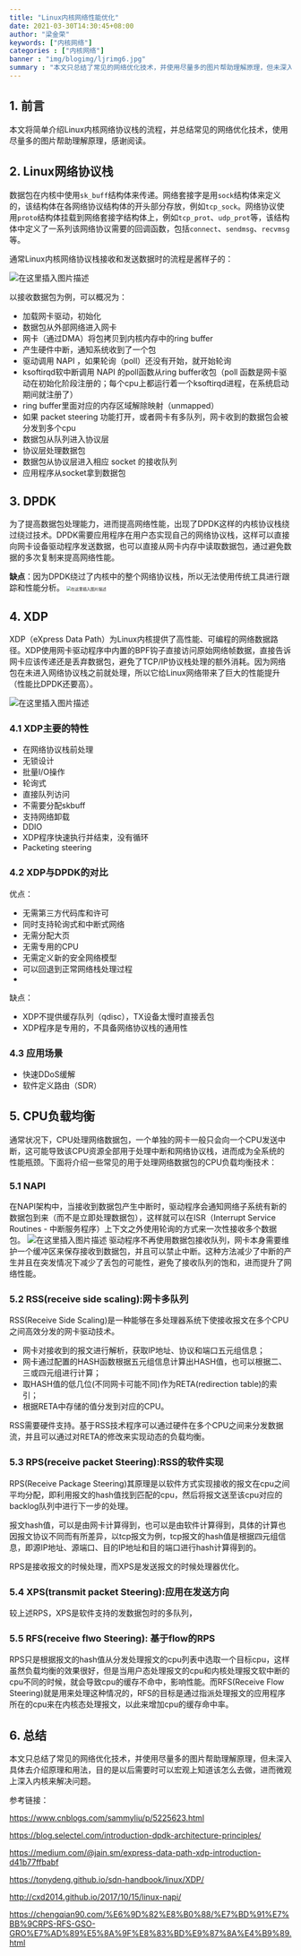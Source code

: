 ```yaml
---
title: "Linux内核网络性能优化"
date: 2021-03-30T14:30:45+08:00
author: "梁金荣"
keywords: ["内核网络"]
categories : ["内核网络"]
banner : "img/blogimg/ljrimg6.jpg"
summary : "本文只总结了常见的网络优化技术，并使用尽量多的图片帮助理解原理，但未深入具体去介绍原理和具体用法，目的是以后需要时可以宏观上知道该怎么去做，进而微观上深入内核来解决问题。"
---
```


## 1. 前言
本文将简单介绍Linux内核网络协议栈的流程，并总结常见的网络优化技术，使用尽量多的图片帮助理解原理，感谢阅读。
## 2. Linux网络协议栈
数据包在内核中使用`sk_buff`结构体来传递。网络套接字是用`sock`结构体来定义的，该结构体在各网络协议结构体的开头部分存放，例如`tcp_sock`。网络协议使用`proto`结构体挂载到网络套接字结构体上，例如`tcp_prot`、`udp_prot`等，该结构体中定义了一系列该网络协议需要的回调函数，包括`connect`、`sendmsg`、`recvmsg`等。

通常Linux内核网络协议栈接收和发送数据时的流程是酱样子的：

![在这里插入图片描述](https://img-blog.csdnimg.cn/20210326161338757.png)

以接收数据包为例，可以概况为：

- 加载网卡驱动，初始化
- 数据包从外部网络进入网卡
- 网卡（通过DMA）将包拷贝到内核内存中的ring buffer
- 产生硬件中断，通知系统收到了一个包
- 驱动调用 NAPI ，如果轮询（poll）还没有开始，就开始轮询
- ksoftirqd软中断调用 NAPI 的poll函数从ring buffer收包（poll 函数是网卡驱动在初始化阶段注册的；每个cpu上都运行着一个ksoftirqd进程，在系统启动期间就注册了）
- ring buffer里面对应的内存区域解除映射（unmapped）
- 如果 packet steering 功能打开，或者网卡有多队列，网卡收到的数据包会被分发到多个cpu
- 数据包从队列进入协议层
- 协议层处理数据包
- 数据包从协议层进入相应 socket 的接收队列
- 应用程序从socket拿到数据包

## 3. DPDK

为了提高数据包处理能力，进而提高网络性能，出现了DPDK这样的内核协议栈绕过绕过技术。DPDK需要应用程序在用户态实现自己的网络协议栈，这样可以直接向网卡设备驱动程序发送数据，也可以直接从网卡内存中读取数据包，通过避免数据的多次复制来提高网络性能。

**缺点**：因为DPDK绕过了内核中的整个网络协议栈，所以无法使用传统工具进行跟踪和性能分析。
<img src="https://img-blog.csdnimg.cn/20210326162331423.png" alt="在这里插入图片描述" style="zoom:50%;" />

## 4. XDP
XDP（eXpress Data Path）为Linux内核提供了高性能、可编程的网络数据路径。XDP使用网卡驱动程序中内置的BPF钩子直接访问原始网络帧数据，直接告诉网卡应该传递还是丢弃数据包，避免了TCP/IP协议栈处理的额外消耗。因为网络包在未进入网络协议栈之前就处理，所以它给Linux网络带来了巨大的性能提升（性能比DPDK还要高）。

![在这里插入图片描述](https://img-blog.csdnimg.cn/20210329103033114.png)

### 4.1 XDP主要的特性

- 在网络协议栈前处理
- 无锁设计
- 批量I/O操作
- 轮询式
- 直接队列访问
- 不需要分配skbuff
- 支持网络卸载
- DDIO
- XDP程序快速执行并结束，没有循环
- Packeting steering

### 4.2 XDP与DPDK的对比

优点：

- 无需第三方代码库和许可
- 同时支持轮询式和中断式网络
- 无需分配大页
- 无需专用的CPU
- 无需定义新的安全网络模型
- 可以回退到正常网络栈处理过程
- 
缺点：

- XDP不提供缓存队列（qdisc），TX设备太慢时直接丢包
- XDP程序是专用的，不具备网络协议栈的通用性

### 4.3 应用场景
- 快速DDoS缓解
- 软件定义路由（SDR）

## 5. CPU负载均衡
通常状况下，CPU处理网络数据包，一个单独的网卡一般只会向一个CPU发送中断，这可能导致该CPU资源全部用于处理中断和网络协议栈，进而成为全系统的性能瓶颈。下面将介绍一些常见的用于处理网络数据包的CPU负载均衡技术：
### 5.1 NAPI
在NAPI架构中，当接收到数据包产生中断时，驱动程序会通知网络子系统有新的数据包到来（而不是立即处理数据包），这样就可以在ISR（Interrupt Service Routines - 中断服务程序）上下文之外使用轮询的方式来一次性接收多个数据包。
![在这里插入图片描述](https://img-blog.csdnimg.cn/20210330171048898.png)
驱动程序不再使用数据包接收队列，网卡本身需要维护一个缓冲区来保存接收到数据包，并且可以禁止中断。这种方法减少了中断的产生并且在突发情况下减少了丢包的可能性，避免了接收队列的饱和，进而提升了网络性能。

### 5.2 RSS(receive side scaling):网卡多队列
RSS(Receive Side Scaling)是一种能够在多处理器系统下使接收报文在多个CPU之间高效分发的网卡驱动技术。

- 网卡对接收到的报文进行解析，获取IP地址、协议和端口五元组信息；
- 网卡通过配置的HASH函数根据五元组信息计算出HASH值，也可以根据二、三或四元组进行计算；
- 取HASH值的低几位(不同网卡可能不同)作为RETA(redirection table)的索引；
- 根据RETA中存储的值分发到对应的CPU。

RSS需要硬件支持。基于RSS技术程序可以通过硬件在多个CPU之间来分发数据流，并且可以通过对RETA的修改来实现动态的负载均衡。

### 5.3 RPS(receive packet Steering):RSS的软件实现
RPS(Receive Package Steering)其原理是以软件方式实现接收的报文在cpu之间平均分配，即利用报文的hash值找到匹配的cpu，然后将报文送至该cpu对应的backlog队列中进行下一步的处理。

报文hash值，可以是由网卡计算得到，也可以是由软件计算得到，具体的计算也因报文协议不同而有所差异，以tcp报文为例，tcp报文的hash值是根据四元组信息，即源IP地址、源端口、目的IP地址和目的端口进行hash计算得到的。

RPS是接收报文的时候处理，而XPS是发送报文的时候处理器优化。

### 5.4 XPS(transmit packet Steering):应用在发送方向
较上述RPS，XPS是软件支持的发数据包时的多队列，
### 5.5 RFS(receive flwo Steering): 基于flow的RPS
RPS只是根据报文的hash值从分发处理报文的cpu列表中选取一个目标cpu，这样虽然负载均衡的效果很好，但是当用户态处理报文的cpu和内核处理报文软中断的cpu不同的时候，就会导致cpu的缓存不命中，影响性能。而RFS(Receive Flow Steering)就是用来处理这种情况的，RFS的目标是通过指派处理报文的应用程序所在的cpu来在内核态处理报文，以此来增加cpu的缓存命中率。
## 6. 总结
本文只总结了常见的网络优化技术，并使用尽量多的图片帮助理解原理，但未深入具体去介绍原理和用法，目的是以后需要时可以宏观上知道该怎么去做，进而微观上深入内核来解决问题。

参考链接：

https://www.cnblogs.com/sammyliu/p/5225623.html

https://blog.selectel.com/introduction-dpdk-architecture-principles/

https://medium.com/@jain.sm/express-data-path-xdp-introduction-d41b77ffbabf

https://tonydeng.github.io/sdn-handbook/linux/XDP/

http://cxd2014.github.io/2017/10/15/linux-napi/

https://chengqian90.com/%E6%9D%82%E8%B0%88/%E7%BD%91%E7%BB%9CRPS-RFS-GSO-GRO%E7%AD%89%E5%8A%9F%E8%83%BD%E9%87%8A%E4%B9%89.html

